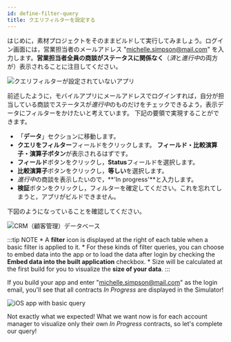 ```yaml
---
id: define-filter-query
title: クエリフィルターを設定する
---
```


はじめに，素材プロジェクトをそのままビルドして実行してみましょう。ログイン画面には，営業担当者のメールアドレス "michelle.simpson@mail.com" を入力します。**営業担当者全員の商談がステータスに関係なく**（*済*と*進行中*の両方が）表示されることに注目してください。

![クエリフィルターが設定されていないアプリ](assets/en/restricted-queries/ios-app-without-queries.png)

前述したように，モバイルアプリにメールアドレスでログインすれば，自分が担当している商談でステータスが*進行中*のものだけをチェックできるよう，表示データにフィルターをかけたいと考えています。 下記の要領で実現することができます。

* 「**データ**」セクションに移動します。
* **クエリをフィルター**フィールドをクリックします。 **フィールド・比較演算子・演算子ボタン**が表示されるはずです。
* **フィールド**ボタンをクリックし，**Status**フィールドを選択します。
* **比較演算子**ボタンをクリックし，**等しい**を選択します。
* *進行中*の商談を表示したいので，**&apos;In progress&apos;**と入力します。
* **検証**ボタンをクリックし，フィルターを確定してください。これを忘れてしまうと，アプリがビルドできません。

下図のようになっていることを確認してください。

![CRM（顧客管理）データベース](assets/en/restricted-queries/filterquery.png)

:::tip NOTE * A **filter** icon is displayed at the right of each table when a basic filter is applied to it. * For these kinds of filter queries, you can choose to embed data into the app or to load the data after login by checking the **Embed data into the built application** checkbox. * Size will be calculated at the first build for you to visualize the **size of your data**. :::

If you build your app and enter "michelle.simpson@mail.com" as the login email, you'll see that all contracts *In Progress* are displayed in the Simulator!

![iOS app with basic query](assets/en/restricted-queries/restrited-queries-basic-query.png)

Not exactly what we expected! What we want now is for each account manager to visualize only their own *In Progress* contracts, so let's complete our query!